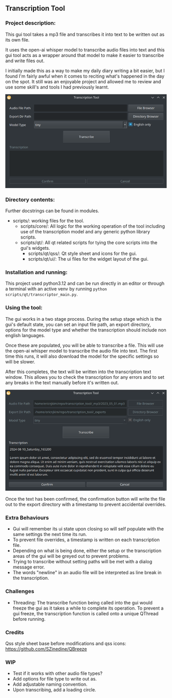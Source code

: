 ## Transcription Tool

### Project description:
This gui tool takes a mp3 file and transcribes it into text to be written out 
as its own file. 

It uses the open-ai whisper model to transcribe audio files into text and this
gui tool acts as a wrapper around that model to make it easier to transcribe and 
write files out. 

I initially made this as a way to make my daily diary writing a bit easier, 
but I found I'm fairly awful when it comes to reciting what's happened in the 
day on the spot. It still was an enjoyable project and allowed me to review and 
use some skill's and tools I had previously learnt.

<img src="/_readme_images/transcription_tool_gui.png" alt="transcription_tool_gui" width="700"/>

### Directory contents:
Further docstrings can be found in modules.

- scripts/: working files for the tool.
  - scripts/core/: All logic for the working operation of the tool including use of the transcription model and any generic python library scripts.
  - scripts/qt/: All qt related scripts for tying the core scripts into the gui's widgets.
    - scripts/qt/qss/: Qt style sheet and icons for the gui.
    - scripts/qt/ui/: The ui files for the widget layout of the gui.

### Installation and running:
This project used python3.12 and can be run directly in an editor or through 
a terminal with an active venv by running 
`python scripts/qt/transcriptor_main.py`.

### Using the tool:
The gui works in a two stage process. 
During the setup stage which is the gui's default state, you can set an input
file path, an export directory, options for the model type and whether the 
transcription should include non english languages.

Once these are populated, you will be able to transcribe a file. This will use
the open-ai whisper model to transcribe the audio file into text. The first time
this runs, it will also download the model for the specific settings so will be
slower.

After this completes, the text will be written into the transcription text
window. This allows you to check the transcription for any errors and to set
any breaks in the text manually before it's written out.

<img src="/_readme_images/transcription_mode.png" alt="transcription_tool_gui" width="700"/>

Once the text has been confirmed, the confirmation button will write the file
out to the export directory with a timestamp to prevent accidental overrides.

### Extra Behaviours
- Gui will remember its ui state upon closing so will self populate with the 
same settings the next time its run.
- To prevent file overrides, a timestamp is written on each transcription file.
- Depending on what is being done, either the setup or the transcription areas 
of the gui will be greyed out to prevent problems.
- Trying to transcribe without setting paths will be met with a dialog message 
error. 
- The words "newline" in an audio file will be interpreted as line break in the
transcription.

### Challenges
- Threading: The transcribe function being called into the gui would freeze the gui as it
takes a while to complete its operation. To prevent a gui freeze, the 
transcription function is called onto a unique QThread before running.

### Credits

Qss style sheet base before modifications and qss icons: 
https://github.com/SZinedine/QBreeze


### WIP
- Test if it works with other audio file types?
- Add options for file type to write out as.
- Add adjustable naming convention.
- Upon transcribing, add a loading circle.
